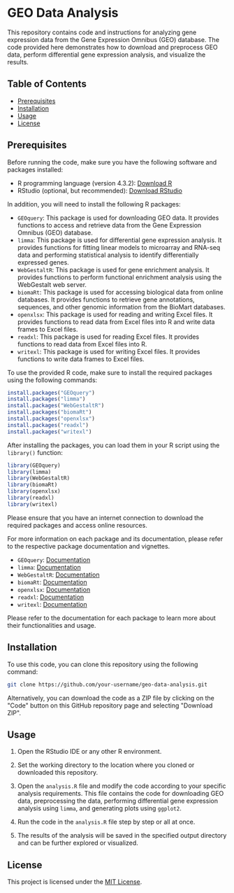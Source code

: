 
# GEO Data Analysis

This repository contains code and instructions for analyzing gene expression data from the Gene Expression Omnibus (GEO) database. The code provided here demonstrates how to download and preprocess GEO data, perform differential gene expression analysis, and visualize the results.

## Table of Contents

- [Prerequisites](#prerequisites)
- [Installation](#installation)
- [Usage](#usage)
- [License](#license)

## Prerequisites

Before running the code, make sure you have the following software and packages installed:

- R programming language (version 4.3.2): [Download R](https://www.r-project.org/)
- RStudio (optional, but recommended): [Download RStudio](https://www.rstudio.com/)

In addition, you will need to install the following R packages:

- `GEOquery`: This package is used for downloading GEO data. It provides functions to access and retrieve data from the Gene Expression Omnibus (GEO) database.
- `limma`: This package is used for differential gene expression analysis. It provides functions for fitting linear models to microarray and RNA-seq data and performing statistical analysis to identify differentially expressed genes.
- `WebGestaltR`: This package is used for gene enrichment analysis. It provides functions to perform functional enrichment analysis using the WebGestalt web server.
- `biomaRt`: This package is used for accessing biological data from online databases. It provides functions to retrieve gene annotations, sequences, and other genomic information from the BioMart databases.
- `openxlsx`: This package is used for reading and writing Excel files. It provides functions to read data from Excel files into R and write data frames to Excel files.
- `readxl`: This package is used for reading Excel files. It provides functions to read data from Excel files into R.
- `writexl`: This package is used for writing Excel files. It provides functions to write data frames to Excel files.

To use the provided R code, make sure to install the required packages using the following commands:

```R
install.packages("GEOquery")
install.packages("limma")
install.packages("WebGestaltR")
install.packages("biomaRt")
install.packages("openxlsx")
install.packages("readxl")
install.packages("writexl")
```

After installing the packages, you can load them in your R script using the `library()` function:

```R
library(GEOquery)
library(limma)
library(WebGestaltR)
library(biomaRt)
library(openxlsx)
library(readxl)
library(writexl)
```
Please ensure that you have an internet connection to download the required packages and access online resources.

For more information on each package and its documentation, please refer to the respective package documentation and vignettes.

- `GEOquery`: [Documentation](https://bioconductor.org/packages/release/bioc/html/GEOquery.html)
- `limma`: [Documentation](https://bioconductor.org/packages/release/bioc/html/limma.html)
- `WebGestaltR`: [Documentation](https://bioconductor.org/packages/release/bioc/html/WebGestaltR.html)
- `biomaRt`: [Documentation](https://bioconductor.org/packages/release/bioc/html/biomaRt.html)
- `openxlsx`: [Documentation](https://cran.r-project.org/package=openxlsx)
- `readxl`: [Documentation](https://cran.r-project.org/package=readxl)
- `writexl`: [Documentation](https://cran.r-project.org/package=writexl)

Please refer to the documentation for each package to learn more about their functionalities and usage.

## Installation

To use this code, you can clone this repository using the following command:

```bash
git clone https://github.com/your-username/geo-data-analysis.git
```

Alternatively, you can download the code as a ZIP file by clicking on the "Code" button on this GitHub repository page and selecting "Download ZIP".

## Usage

1. Open the RStudio IDE or any other R environment.

2. Set the working directory to the location where you cloned or downloaded this repository.

3. Open the `analysis.R` file and modify the code according to your specific analysis requirements. This file contains the code for downloading GEO data, preprocessing the data, performing differential gene expression analysis using `limma`, and generating plots using `ggplot2`.

4. Run the code in the `analysis.R` file step by step or all at once.

5. The results of the analysis will be saved in the specified output directory and can be further explored or visualized.

## License

This project is licensed under the [MIT License](LICENSE).
